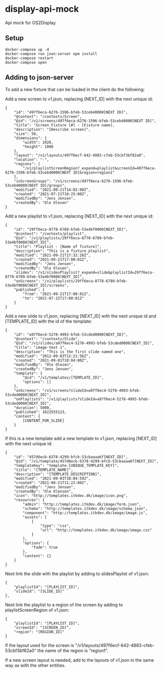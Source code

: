 # display-api-mock

Api mock for OS2Display.

## Setup

```
docker-compose up -d
docker-compose run json-server npm install
docker-compose restart
docker-compose open
```

## Adding to json-server

To add a new fixture that can be loaded in the client do the following:

Add a new screen to v1.json, replacing [NEXT_ID] with the next unique id:
```
{
    "id": "497f6eca-6276-1596-bfeb-53ceb40000[NEXT ID]",
    "@context": "/contexts/Screen",
    "@id": "/v1/screens/497f6eca-6276-1596-bfeb-53ceb40000[NEXT ID]",
    "title": "Screen Fixture [#] - [Fixture name],
    "description": "[Describe screen]",
    "size": 50,
    "dimensions": {
        "width": 1920,
        "height": 1080
    },
    "layout": "/v1/layouts/497f6ecf-642-4883-cfeb-53cbf3bf82a0",
    "location": "-",
    "regions": [
        "/v1/playlistScreenRegion?_expand=playlist&screenId=497f6eca-6276-1596-bfeb-53ceb40000[NEXT ID]&region=region1"
    ],
    "inScreenGroups": "/v1/screens/497f6eca-6276-1596-bfeb-53ceb40000[NEXT ID]/groups",
    "modified": "2021-09-21T14:02:00Z",
    "created": "2021-07-21T10:25:00Z",
    "modifiedBy": "Jens Jensen",
    "createdBy": "Ole Olesen"
}
```

Add a new playlist to v1.json, replacing [NEXT_ID] with the next unique id:

```
{
    "id": "29ff6eca-8778-6789-bfeb-53e4bf0000[NEXT_ID]",
    "@context": "/contexts/playlist",
    "@id": "/v1/playlists/29ff6eca-8778-6789-bfeb-53e4bf0000[NEXT_ID]",
    "title": "Playlist - [Name of fixture]",
    "description": "This is a fixture playlist",
    "modified": "2021-09-21T17:32:28Z",
    "created": "2021-09-21T17:00:01Z",
    "modifiedBy": "Jens Jensen",
    "createdBy": "Ole Olesen",
    "slides": "/v1/slidesPlaylist?_expand=slide&playlistId=29ff6eca-8778-6789-bfeb-53e4bf0000[NEXT_ID]",
    "onScreens": "/v1/playlists/29ff6eca-8778-6789-bfeb-53e4bf0000[NEXT_ID]/screens",
    "published": {
        "from": "2021-09-21T17:00:01Z",
        "to": "2021-07-22T17:00:01Z"
    }
}
```

Add a new slide to v1.json, replacing [NEXT_ID] with the next unique id and [TEMPLATE_ID] with the id of the template:

```
{
    "id": "a97f6ec4-5278-4993-bfeb-53cded0000[NEXT_ID]",
    "@context": "/contexts/Slide",
    "@id": "/v1/slides/a97f6ec4-5278-4993-bfeb-53cded0000[NEXT_ID]",
    "title": "image-text 1",
    "description": "This is the first slide named one",
    "modified": "2012-09-03T12:21:56Z",
    "created": "2021-09-01T10:04:00Z",
    "modifiedBy": "Ole Olesen",
    "createdBy": "Jens Jensen",
    "template": {
        "@id": "/v1/templates/[TEMPLATE_ID]",
        "options": []
    },
    "onScreens": "/v1/screens?slideId=a97f6ec4-5278-4993-bfeb-53cded0000[NEXT_ID]",
    "onPlaylists": "/v1/playlists?slideId=a97f6ec4-5278-4993-bfeb-53cded0000[NEXT_ID]",
    "duration": 5000,
    "published": 1622555123,
    "content": {
        [CONTENT_FOR_SLIDE]
    }
}
```

If this is a new template add a new template to v1.json, replacing [NEXT_ID] with the next unique id:

```
{
    "id": "457d6ecb-6378-4299-bfcb-53cbaaaa6f[NEXT_ID]",
    "@id": "/v1/template/457d6ecb-6378-4299-bfcb-53cbaaaa6f[NEXT_ID]",
    "templateKey": "template-[UNIQUE_TEMPLATE_KEY]",
    "title": "[TEMPLATE_NAME]",
    "description": "[TEMPLATE_DESCRIPTION]",
    "modified": "2021-09-03T10:04:59Z",
    "created": "2021-08-21T11:22:00Z",
    "modifiedBy": "Jens Jensen",
    "createdBy": "Ole Olensen",
    "icon": "http://templates.itkdev.dk/image/icon.png",
    "resources": {
        "admin": "http://templates.itkdev.dk/image/form.json",
        "schema": "http://templates.itkdev.dk/image/schema.json",
        "component": "http://templates.itkdev.dk/image/image.js",
        "assets": [
            {
                "type": "css",
                "url": "http://templates.itkdev.dk/image/image.css"
            }
        ],
        "options": {
            "fade": true
        },
        "content": {}
    }
}
```

Next link the slide with the playlist by adding to slidesPlaylist of v1.json:

```
{
    "playlistId": "[PLAYLIST_ID]",
    "slideId": "[SLIDE_ID]"
},
```

Next link the playlist to a region of the screen by adding to playlistScreenRegion of v1.json:

```
{
    "playlistId": "[PLAYLIST_ID]",
    "screenId": "[SCREEN_ID]",
    "region": "[REGION_ID]"
}
```

If the layout used for the screen is "/v1/layouts/497f6ecf-642-4883-cfeb-53cbf3bf82a0" the name of the region is "region1".

If a new screen layout is needed, add to the layouts of v1.json in the same way as with the other entities.
